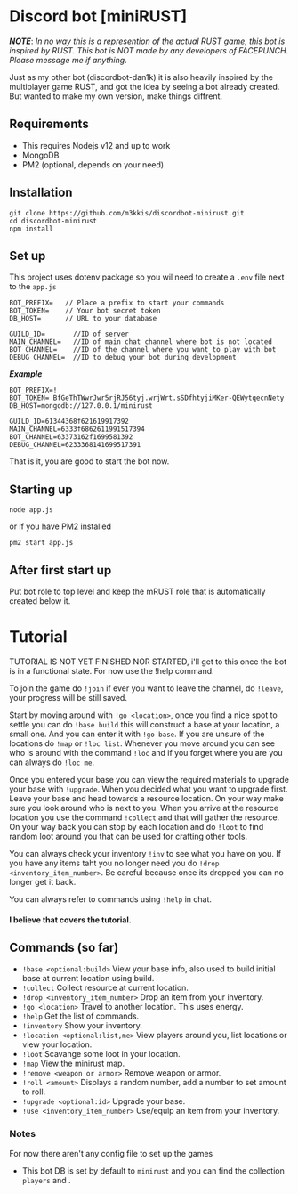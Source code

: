 # Discord bot [miniRUST]
***NOTE***: *In no way this is a represention of the actual RUST game, this bot is inspired by RUST. This bot is NOT made by any developers of FACEPUNCH. Please message me if anything*.

Just as my other bot (discordbot-dan1k) it is also heavily inspired by the multiplayer game RUST, and got the idea by seeing a bot already created. But wanted to make my own version, make things diffrent.

## Requirements
* This requires Nodejs v12 and up to work
* MongoDB
* PM2 (optional, depends on your need)

## Installation
```
git clone https://github.com/m3kkis/discordbot-minirust.git
cd discordbot-minirust
npm install
```
## Set up
This project uses dotenv package so you wil need to create a `.env` file next to the `app.js`

```
BOT_PREFIX=   // Place a prefix to start your commands
BOT_TOKEN=    // Your bot secret token
DB_HOST=      // URL to your database

GUILD_ID=       //ID of server
MAIN_CHANNEL=   //ID of main chat channel where bot is not located
BOT_CHANNEL=    //ID of the channel where you want to play with bot
DEBUG_CHANNEL=  //ID to debug your bot during development
```

***Example***
```
BOT_PREFIX=!
BOT_TOKEN= BfGeThTWwrJwr5rjRJ56tyj.wrjWrt.sSDfhtyjiMKer-QEWytqecnNety
DB_HOST=mongodb://127.0.0.1/minirust

GUILD_ID=61344368f621619917392
MAIN_CHANNEL=6333f6862611991517394
BOT_CHANNEL=63373162f1699581392
DEBUG_CHANNEL=6233368141699517391
```

That is it, you are good to start the bot now.

## Starting up
```
node app.js
```

or if you have PM2 installed

```
pm2 start app.js
```

## After first start up
Put bot role to top level and keep the mRUST role that is automatically created below it.

# Tutorial
TUTORIAL IS NOT YET FINISHED NOR STARTED, i'll get to this once the bot is in a functional state.
For now use the !help command.

To join the game do `!join` if ever you want to leave the channel, do `!leave`, your progress will be still saved.

Start by moving around with `!go <location>`, once you find a nice spot to settle you can do `!base build` this will construct a base at your location, a small one. And you can enter it with `!go base`. If you are unsure of the locations do `!map` or `!loc list`. Whenever you move around you can see who is around with the command `!loc` and if you forget where you are you can always do `!loc me`.

Once you entered your base you can view the required materials to upgrade your base with `!upgrade`. When you decided what you want to upgrade first. Leave your base and head towards a resource location. On your way make sure you look around who is next to you. When you arrive at the resource location you use the command `!collect` and that will gather the resource. On your way back you can stop by each location and do `!loot` to find random loot around you that can be used for crafting other tools.

You can always check your inventory `!inv` to see what you have on you. If you have any items taht you no longer need you do `!drop <inventory_item_number>`. Be careful because once its dropped you can no longer get it back.

You can always refer to commands using `!help` in chat.


#### I believe that covers the tutorial.

## Commands (so far)
* `!base <optional:build>` View your base info, also used to build initial base at current location using build.
* `!collect` Collect resource at current location.
* `!drop <inventory_item_number>` Drop an item from your inventory.
* `!go <location>` Travel to another location. This uses energy.
* `!help` Get the list of commands.
* `!inventory` Show your inventory.
* `!location <optional:list,me>` View players around you, list locations or view your location.
* `!loot` Scavange some loot in your location.
* `!map` View the minirust map.
* `!remove <weapon or armor>` Remove weapon or armor.
* `!roll <amount>` Displays a random number, add a number to set amount to roll.
* `!upgrade <optional:id>` Upgrade your base.
* `!use <inventory_item_number>` Use/equip an item from your inventory.


### Notes
For now there aren't any config file to set up the games
* This bot DB is set by default to `minirust` and you can find the collection `players` and .